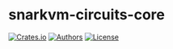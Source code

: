 # snarkvm-circuits-core

[![Crates.io](https://img.shields.io/crates/v/snarkvm-circuits-core.svg?color=neon)](https://crates.io/crates/snarkvm-circuits-core)
[![Authors](https://img.shields.io/badge/authors-Aleo-orange.svg)](https://aleo.org)
[![License](https://img.shields.io/badge/License-GPLv3-blue.svg)](./LICENSE.md)
